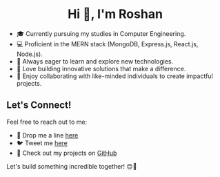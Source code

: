 <h1 align="center">Hi 👋, I'm Roshan</h1>


- 🎓 Currently pursuing my studies in Computer Engineering.
- 💻 Proficient in the MERN stack (MongoDB, Express.js, React.js, Node.js).
- 🌱 Always eager to learn and explore new technologies.
- 🌟 Love building innovative solutions that make a difference.
- 🎨 Enjoy collaborating with like-minded individuals to create impactful projects.

## Let's Connect!
Feel free to reach out to me:
- 📧 Drop me a line  [here](mailto:roshanacharya9808@gmail.com)
- 🐦 Tweet me [here](https://twitter.com/roshanacharya40)
- 📁 Check out my projects on [GitHub](https://github.com/roshan-acharya)

Let's build something incredible together! 😊🚀
